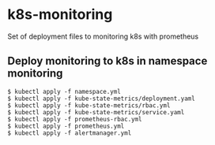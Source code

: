 # k8s-monitoring
Set of deployment files to monitoring k8s with prometheus

## Deploy monitoring to k8s in namespace monitoring
```
$ kubectl apply -f namespace.yml
$ kubectl apply -f kube-state-metrics/deployment.yaml
$ kubectl apply -f kube-state-metrics/rbac.yml
$ kubectl apply -f kube-state-metrics/service.yaml
$ kubectl apply -f prometheus-rbac.yml
$ kubectl apply -f prometheus.yml
$ kubectl apply -f alertmanager.yml
